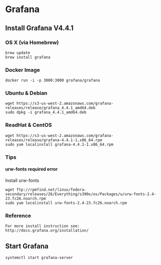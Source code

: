 # Grafana
## Install Grafana V4.4.1
### OS X (via Homebrew)
```
brew update
brew install grafana
```
### Docker Image
```
docker run -i -p 3000:3000 grafana/grafana
```
### Ubuntu & Debian
```
wget https://s3-us-west-2.amazonaws.com/grafana-releases/release/grafana_4.4.1_amd64.deb
sudo dpkg -i grafana_4.4.1_amd64.deb
```
### ReadHat & CentOS
```
wget https://s3-us-west-2.amazonaws.com/grafana-releases/release/grafana-4.4.1-1.x86_64.rpm
sudo yum localinstall grafana-4.4.1-1.x86_64.rpm
```
### Tips
#### urw-fonts required error
Install urw-fonts
```
wget ftp://rpmfind.net/linux/fedora-secondary/releases/26/Everything/s390x/os/Packages/u/urw-fonts-2.4-23.fc26.noarch.rpm
sudo yum localinstall urw-fonts-2.4-23.fc26.noarch.rpm
```

### Reference
```
For more install instruction see: http://docs.grafana.org/installation/
```
## Start Grafana
```
systemctl start grafana-server
```
